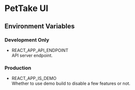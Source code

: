 # PetTake UI

## Environment Variables

### Development Only

- REACT_APP_API_ENDPOINT  
  API server endpoint.

### Production

- REACT_APP_IS_DEMO  
  Whether to use demo build to disable a few features or not.
